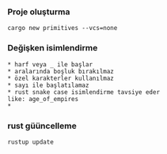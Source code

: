 ### Proje oluşturma
```
cargo new primitives --vcs=none
```

### Değişken isimlendirme
```
* harf veya _ ile başlar
* aralarında boşluk bırakılmaz
* özel karakterler kullanılmaz
* sayı ile başlatılamaz
* rust snake case isimlendirme tavsiye eder
like: age_of_empires
* 
```

### rust güüncelleme
```
rustup update
```